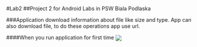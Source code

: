 #Lab2
##Project 2 for Android Labs in PSW Biala Podlaska

###Application download information about file like size and type. App can also download file, to do these operations app use url.


####When you run application for first time
<img src="https://cloud.githubusercontent.com/assets/17574275/21521162/b4c28a58-ccfa-11e6-8658-4df1bcf8ead9.png" align="center"/>

